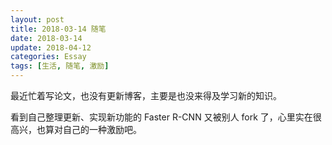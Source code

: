 ```yaml
---
layout: post
title: 2018-03-14 随笔
date: 2018-03-14
update: 2018-04-12
categories: Essay
tags: [生活, 随笔, 激励]
---
```


最近忙着写论文，也没有更新博客，主要是也没来得及学习新的知识。

看到自己整理更新、实现新功能的 Faster R-CNN 又被别人 fork 了，心里实在很高兴，也算对自己的一种激励吧。
